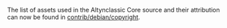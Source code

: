 The list of assets used in the Altynclassic Core source and their attribution can now be found in [contrib/debian/copyright](../contrib/debian/copyright).
